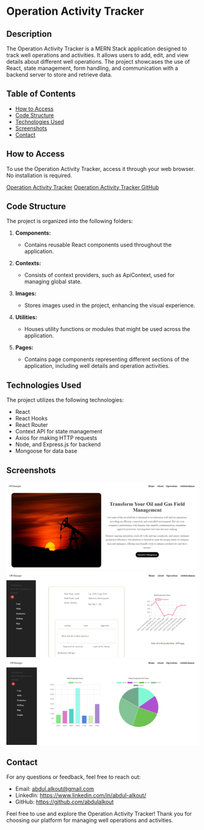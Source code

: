 # Operation Activity Tracker

## Description

The Operation Activity Tracker is a MERN Stack application designed to track well operations and activities. It allows users to add, edit, and view details about different well operations. The project showcases the use of React, state management, form handling, and communication with a backend server to store and retrieve data.

## Table of Contents

- [How to Access](#how-to-access)
- [Code Structure](#code-structure)
- [Technologies Used](#technologies-used)
- [Screenshots](#screenshots)
- [Contact](#contact)

## How to Access

To use the Operation Activity Tracker, access it through your web browser. No installation is required.

[Operation Activity Tracker](#)
[Operation Activity Tracker GitHub](https://github.com/abdulalkout/operation_manager.git)

## Code Structure

The project is organized into the following folders:

1. **Components:**

   - Contains reusable React components used throughout the application.

2. **Contexts:**

   - Consists of context providers, such as ApiContext, used for managing global state.

3. **Images:**

   - Stores images used in the project, enhancing the visual experience.

4. **Utilities:**

   - Houses utility functions or modules that might be used across the application.

5. **Pages:**

   - Contains page components representing different sections of the application, including well details and operation activities.

## Technologies Used

The project utilizes the following technologies:

- React
- React Hooks
- React Router
- Context API for state management
- Axios for making HTTP requests
- Node, and Express.js for backend
- Mongoose for data base

## Screenshots

![Home](./images/home.png)
![Well](./images/well.png)
![Home](./images/statistics.png)

## Contact

For any questions or feedback, feel free to reach out:

- Email: abdul.alkout@gmail.com
- LinkedIn: https://www.linkedin.com/in/abdul-alkout/
- GitHub: https://github.com/abdulalkout

Feel free to use and explore the Operation Activity Tracker! Thank you for choosing our platform for managing well operations and activities.
